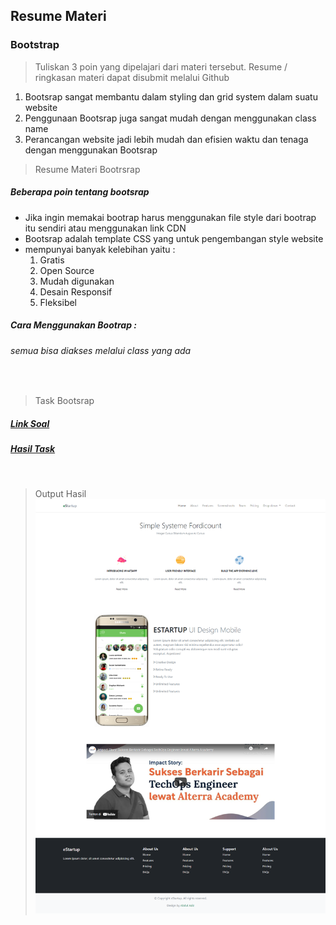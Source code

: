 ## Resume Materi 
### Bootstrap

> Tuliskan 3 poin yang dipelajari dari materi tersebut. Resume / ringkasan materi dapat disubmit melalui Github
1. Bootsrap sangat membantu dalam styling dan grid system dalam suatu website
2. Penggunaan Bootsrap juga sangat mudah dengan menggunakan class name
3. Perancangan website jadi lebih mudah dan efisien waktu dan tenaga dengan menggunakan Bootsrap

> Resume Materi Bootrsrap
##### Beberapa poin tentang bootsrap 
-   Jika ingin memakai bootrap harus menggunakan file style dari bootrap itu sendiri atau menggunakan link CDN
-   Bootsrap adalah template CSS yang untuk pengembangan style website
-   mempunyai banyak kelebihan yaitu :
    1.  Gratis
    2.  Open Source
    3.  Mudah digunakan
    4.  Desain Responsif
    5.  Fleksibel

##### Cara Menggunakan Bootrap :

###### semua bisa diakses melalui class yang ada
&nbsp;

> Task Bootsrap
##### [Link Soal](https://docs.google.com/document/d/1HlS8tK1b8HfobjdVQELTFv_GCKAkMOpjKXm9vYLSaw4/edit)

##### [Hasil Task](./Praktikum/index.html)
&nbsp;

> Output Hasil
![Hasil](./Screenshots/hasilPraktikum.png)
